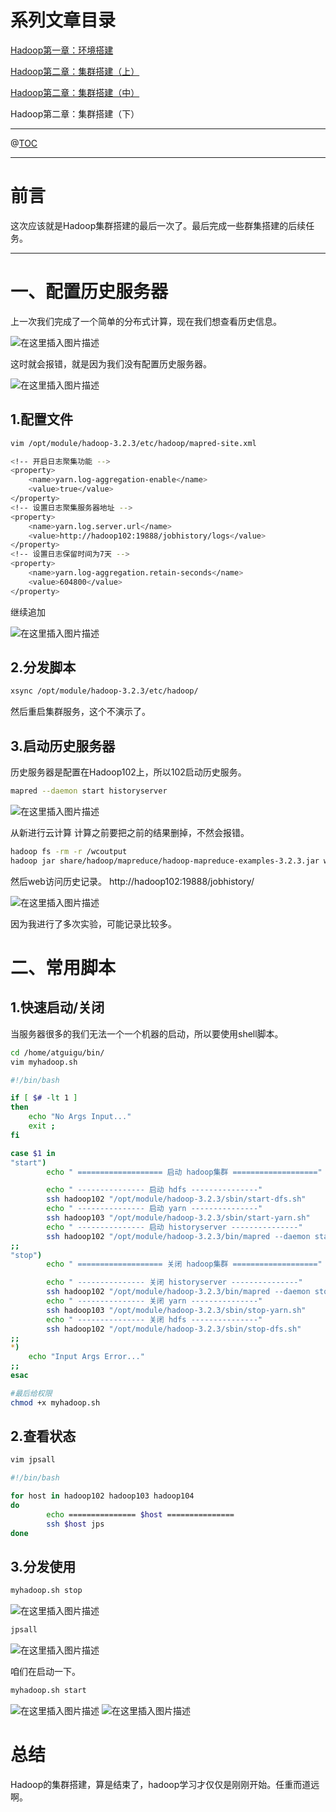 # 系列文章目录
[Hadoop第一章：环境搭建](https://blog.csdn.net/weixin_50835854/article/details/124135328)

[Hadoop第二章：集群搭建（上）](https://blog.csdn.net/weixin_50835854/article/details/124152234?spm=1001.2014.3001.5501)

[Hadoop第二章：集群搭建（中）](https://blog.csdn.net/weixin_50835854/article/details/124194723)

Hadoop第二章：集群搭建（下）


---

@[TOC](文章目录)

---

# 前言
这次应该就是Hadoop集群搭建的最后一次了。最后完成一些群集搭建的后续任务。

---


# 一、配置历史服务器
上一次我们完成了一个简单的分布式计算，现在我们想查看历史信息。

![在这里插入图片描述](https://img-blog.csdnimg.cn/c2c620b3bb0e49beb817e01077e597f5.png?x-oss-process=image/watermark,type_d3F5LXplbmhlaQ,shadow_50,text_Q1NETiBA6LaF5ZOlLS0=,size_20,color_FFFFFF,t_70,g_se,x_16)

这时就会报错，就是因为我们没有配置历史服务器。

![在这里插入图片描述](https://img-blog.csdnimg.cn/69f1d66ec296471983e971090a3f7630.png?x-oss-process=image/watermark,type_d3F5LXplbmhlaQ,shadow_50,text_Q1NETiBA6LaF5ZOlLS0=,size_20,color_FFFFFF,t_70,g_se,x_16)

## 1.配置文件

```bash
vim /opt/module/hadoop-3.2.3/etc/hadoop/mapred-site.xml 

<!-- 开启日志聚集功能 -->
<property>
    <name>yarn.log-aggregation-enable</name>
    <value>true</value>
</property>
<!-- 设置日志聚集服务器地址 -->
<property>  
    <name>yarn.log.server.url</name>  
    <value>http://hadoop102:19888/jobhistory/logs</value>
</property>
<!-- 设置日志保留时间为7天 -->
<property>
    <name>yarn.log-aggregation.retain-seconds</name>
    <value>604800</value>
</property>
```
继续追加

![在这里插入图片描述](https://img-blog.csdnimg.cn/2c13328c44c94a6bbfb23172d9b833be.png?x-oss-process=image/watermark,type_d3F5LXplbmhlaQ,shadow_50,text_Q1NETiBA6LaF5ZOlLS0=,size_20,color_FFFFFF,t_70,g_se,x_16)
## 2.分发脚本

```bash
xsync /opt/module/hadoop-3.2.3/etc/hadoop/
```
然后重启集群服务，这个不演示了。
## 3.启动历史服务器
历史服务器是配置在Hadoop102上，所以102启动历史服务。
```bash
mapred --daemon start historyserver
```

![在这里插入图片描述](https://img-blog.csdnimg.cn/65a379d6c03f418f89ac73906f105164.png?x-oss-process=image/watermark,type_d3F5LXplbmhlaQ,shadow_50,text_Q1NETiBA6LaF5ZOlLS0=,size_20,color_FFFFFF,t_70,g_se,x_16)

从新进行云计算
计算之前要把之前的结果删掉，不然会报错。

```bash
hadoop fs -rm -r /wcoutput
hadoop jar share/hadoop/mapreduce/hadoop-mapreduce-examples-3.2.3.jar wordcount /wcinput /wcoutput
```
然后web访问历史记录。
http://hadoop102:19888/jobhistory/

![在这里插入图片描述](https://img-blog.csdnimg.cn/4e960afe09f640f6b45fafb2b3f8bdac.png?x-oss-process=image/watermark,type_d3F5LXplbmhlaQ,shadow_50,text_Q1NETiBA6LaF5ZOlLS0=,size_20,color_FFFFFF,t_70,g_se,x_16)

因为我进行了多次实验，可能记录比较多。


# 二、常用脚本
## 1.快速启动/关闭
当服务器很多的我们无法一个一个机器的启动，所以要使用shell脚本。

```bash
cd /home/atguigu/bin/
vim myhadoop.sh

#!/bin/bash

if [ $# -lt 1 ]
then
    echo "No Args Input..."
    exit ;
fi

case $1 in
"start")
        echo " =================== 启动 hadoop集群 ==================="

        echo " --------------- 启动 hdfs ---------------"
        ssh hadoop102 "/opt/module/hadoop-3.2.3/sbin/start-dfs.sh"
        echo " --------------- 启动 yarn ---------------"
        ssh hadoop103 "/opt/module/hadoop-3.2.3/sbin/start-yarn.sh"
        echo " --------------- 启动 historyserver ---------------"
        ssh hadoop102 "/opt/module/hadoop-3.2.3/bin/mapred --daemon start historyserver"
;;
"stop")
        echo " =================== 关闭 hadoop集群 ==================="

        echo " --------------- 关闭 historyserver ---------------"
        ssh hadoop102 "/opt/module/hadoop-3.2.3/bin/mapred --daemon stop historyserver"
        echo " --------------- 关闭 yarn ---------------"
        ssh hadoop103 "/opt/module/hadoop-3.2.3/sbin/stop-yarn.sh"
        echo " --------------- 关闭 hdfs ---------------"
        ssh hadoop102 "/opt/module/hadoop-3.2.3/sbin/stop-dfs.sh"
;;
*)
    echo "Input Args Error..."
;;
esac

#最后给权限
chmod +x myhadoop.sh
```

## 2.查看状态

```bash
vim jpsall

#!/bin/bash

for host in hadoop102 hadoop103 hadoop104
do
        echo =============== $host ===============
        ssh $host jps
done

```
## 3.分发使用

```bash
myhadoop.sh stop
```

![在这里插入图片描述](https://img-blog.csdnimg.cn/fc2c931272c740e3b85273ec9b518359.png?x-oss-process=image/watermark,type_d3F5LXplbmhlaQ,shadow_50,text_Q1NETiBA6LaF5ZOlLS0=,size_20,color_FFFFFF,t_70,g_se,x_16)

```bash
jpsall
```

![在这里插入图片描述](https://img-blog.csdnimg.cn/3c200bcf9e11427482b90a6330cd2de0.png)

咱们在启动一下。

```bash
myhadoop.sh start
```

![在这里插入图片描述](https://img-blog.csdnimg.cn/b8a9a83163ea4fc5815adc6f96cc23b3.png)
![在这里插入图片描述](https://img-blog.csdnimg.cn/30cbed7d39914d53b5fe20519703f3c2.png?x-oss-process=image/watermark,type_d3F5LXplbmhlaQ,shadow_50,text_Q1NETiBA6LaF5ZOlLS0=,size_18,color_FFFFFF,t_70,g_se,x_16)

# 总结
Hadoop的集群搭建，算是结束了，hadoop学习才仅仅是刚刚开始。任重而道远啊。

